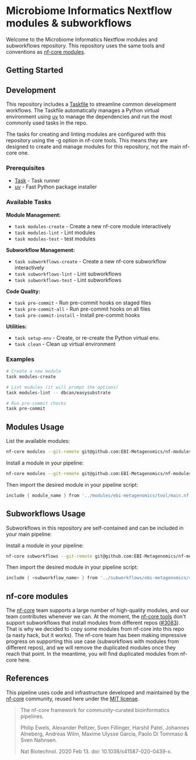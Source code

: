 # Microbiome Informatics Nextflow modules & subworkflows

Welcome to the Microbiome Informatics Nextflow modules and subworkflows repository. This repository uses the same tools and conventions as [nf-core modules](https://nf-co.re/).

## Getting Started

## Development

This repository includes a [Taskfile](https://taskfile.dev) to streamline common development workflows. The Taskfile automatically manages a Python virtual environment using [uv](https://github.com/astral-sh/uv) to manage the dependencies and run the most commonly used tasks in the repo.

The tasks for creating and linting modules are configured with this repository using the -g option in nf-core tools. This means they are designed to create and manage modules for this repository, not the main nf-core one.

### Prerequisites

- [Task](https://taskfile.dev/installation/) - Task runner
- [uv](https://github.com/astral-sh/uv#installation) - Fast Python package installer

### Available Tasks

**Module Management:**

- `task modules-create` - Create a new nf-core module interactively
- `task modules-lint` - Lint modules
- `task modules-test` - test modules

**Subworkflow Management:**

- `task subworkflows-create` - Create a new nf-core subworkflow interactively
- `task subworkflows-lint` - Lint subworkflows
- `task subworkflows-test` - Lint subworkflows

**Code Quality:**

- `task pre-commit` - Run pre-commit hooks on staged files
- `task pre-commit-all` - Run pre-commit hooks on all files
- `task pre-commit-install` - Install pre-commit hooks

**Utilities:**

- `task setup-env` - Create, or re-create the Python virtual env.
- `task clean` - Clean up virtual environment

### Examples

```bash
# Create a new module
task modules-create

# Lint modules (it will prompt the options)
task modules-lint -- dbcan/easysubstrate

# Run pre-commit checks
task pre-commit
```

## Modules Usage

List the available modules:

```bash
nf-core modules --git-remote git@github.com:EBI-Metagenomics/nf-modules.git list remote
```

Install a module in your pipeline:

```bash
nf-core modules --git-remote git@github.com:EBI-Metagenomics/nf-modules.git install <tool>
```

Then import the desired module in your pipeline script:

```groovy
include { module_name } from '../modules/ebi-metagenomics/tool/main.nf'
```

## Subworkflows Usage

Subworkflows in this repository are self-contained and can be included in your main pipeline:

Install a module in your pipeline:

```bash
nf-core subworkflows --git-remote git@github.com:EBI-Metagenomics/nf-modules.git install <subworkflow>
```

Then import the desired module in your pipeline script:

```groovy
include { <subworkflow_name> } from '../subworkflows/ebi-metagenomics/<subworkflow_name>.nf'
```

## nf-core modules

The [nf-core](https://nf-co.re/) team supports a large number of high-quality modules, and our team contributes whenever we can. At the moment, the [nf-core tools](https://github.com/nf-core/tools/) don't support subworkflows that install modules from different repos ([#3083](https://github.com/nf-core/tools/pull/3083)). That is why we decided to copy some modules from nf-core into this repo (a nasty hack, but it works). The nf-core team has been making impressive progress on supporting this use case (subworkflows with modules from different repos), and we will remove the duplicated modules once they reach that point. In the meantime, you will find duplicated modules from nf-core here.

## References

This pipeline uses code and infrastructure developed and maintained by the [nf-core](https://nf-co.re) community, reused here under the [MIT license](https://github.com/nf-core/tools/blob/master/LICENSE).

> The nf-core framework for community-curated bioinformatics pipelines.
>
> Philip Ewels, Alexander Peltzer, Sven Fillinger, Harshil Patel, Johannes Alneberg, Andreas Wilm, Maxime Ulysse Garcia, Paolo Di Tommaso & Sven Nahnsen.
>
> Nat Biotechnol. 2020 Feb 13. doi: 10.1038/s41587-020-0439-x.
